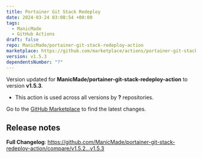 ```yaml
---
title: Portainer Git Stack Redeploy
date: 2024-03-24 03:08:54 +00:00
tags:
  - ManicMade
  - GitHub Actions
draft: false
repo: ManicMade/portainer-git-stack-redeploy-action
marketplace: https://github.com/marketplace/actions/portainer-git-stack-redeploy
version: v1.5.3
dependentsNumber: "?"
---
```



Version updated for **ManicMade/portainer-git-stack-redeploy-action** to version **v1.5.3**.
- This action is used across all versions by **?** repositories.

Go to the [GitHub Marketplace](https://github.com/marketplace/actions/portainer-git-stack-redeploy) to find the latest changes.

## Release notes

**Full Changelog**: https://github.com/ManicMade/portainer-git-stack-redeploy-action/compare/v1.5.2...v1.5.3
